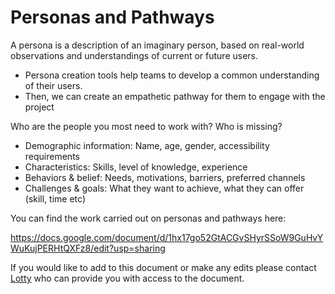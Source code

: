# Personas and Pathways

A persona is a description of an imaginary person, based on real-world observations and understandings of current or future users. 
- Persona creation tools help teams to develop a common understanding of their users. 
- Then, we can create an empathetic pathway for them to engage with the project

Who are the people you most need to work with? Who is missing? 
- Demographic information: Name, age, gender, accessibility requirements
- Characteristics: Skills, level of knowledge, experience
- Behaviors & belief: Needs, motivations, barriers, preferred channels
- Challenges & goals: What they want to achieve, what they can offer (skill, time etc)


You can find the work carried out on personas and pathways here:

https://docs.google.com/document/d/1hx17go52GtACGvSHyrSSoW9GuHvYWuKujPERHtQXFz8/edit?usp=sharing

If you would like to add to this document or make any edits please contact [Lotty](mailto:ccoupat@turing.ac.uk) who can provide you with access to the document. 
